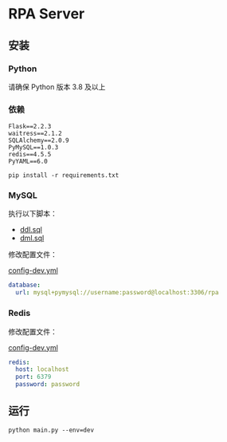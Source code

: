 # RPA Server

## 安装

### Python

请确保 Python 版本 3.8 及以上

### 依赖

```
Flask==2.2.3
waitress==2.1.2
SQLAlchemy==2.0.9
PyMySQL==1.0.3
redis==4.5.5
PyYAML==6.0
```

```shell
pip install -r requirements.txt
```

### MySQL

执行以下脚本：

- [ddl.sql](scripts/mysql/ddl.sql)
- [dml.sql](scripts/mysql/dml.sql)

修改配置文件：

[config-dev.yml](config-dev.yml)

```yaml
database:
  url: mysql+pymysql://username:password@localhost:3306/rpa
```

### Redis

修改配置文件：

[config-dev.yml](config-dev.yml)

```yaml
redis:
  host: localhost
  port: 6379
  password: password
```

## 运行

```shell
python main.py --env=dev
```